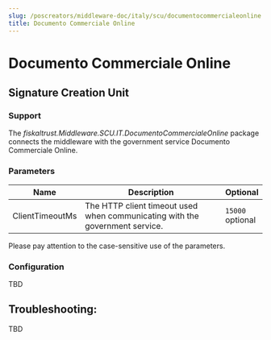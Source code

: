 ```yaml
---
slug: /poscreators/middleware-doc/italy/scu/documentocommercialeonline
title: Documento Commerciale Online
---
```


# Documento Commerciale Online

## Signature Creation Unit

### Support

The _fiskaltrust.Middleware.SCU.IT.DocumentoCommercialeOnline_ package connects the middleware with the government service Documento Commerciale Online.

### Parameters

| Name | Description | Optional |
| ---- | ------------ |--------- |
| ClientTimeoutMs | The HTTP client timeout used when communicating with the government service. | `15000`<br />optional |

Please pay attention to the case-sensitive use of the parameters.

### Configuration

TBD

## Troubleshooting:

TBD